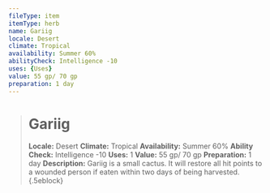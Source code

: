 ```yaml
---
fileType: item
itemType: herb
name: Gariig
locale: Desert
climate: Tropical
availability: Summer 60%
abilityCheck: Intelligence -10
uses: {Uses}
value: 55 gp/ 70 gp
preparation: 1 day
---
```

>#  Gariig
>
> **Locale:** Desert
> **Climate:** Tropical
> **Availability:** Summer 60%
> **Ability Check:** Intelligence -10
> **Uses:** 1
> **Value:** 55 gp/ 70 gp
> **Preparation:** 1 day
> **Description:** Gariig is a small cactus. It will restore all hit points to a wounded person if eaten within two days of being harvested.
{.5eblock}

